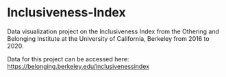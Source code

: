 # Inclusiveness-Index
 Data visualization project on the Inclusiveness Index from the Othering and Belonging Institute at the University of California, Berkeley from 2016 to 2020.
 
 Data for this project can be accessed here: https://belonging.berkeley.edu/inclusivenessindex
